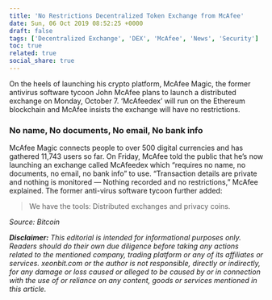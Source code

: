 ```yaml
---
title: 'No Restrictions Decentralized Token Exchange from McAfee'
date: Sun, 06 Oct 2019 08:52:25 +0000
draft: false
tags: ['Decentralized Exchange', 'DEX', 'McAfee', 'News', 'Security']
toc: true
related: true
social_share: true
---
```


On the heels of launching his crypto platform, McAfee Magic, the former antivirus software tycoon John McAfee plans to launch a distributed exchange on Monday, October 7. ‘McAfeedex’ will run on the Ethereum blockchain and McAfee insists the exchange will have no restrictions.

### No name, No documents, No email, No bank info

McAfee Magic connects people to over 500 digital currencies and has gathered 11,743 users so far. On Friday, McAfee told the public that he’s now launching an exchange called McAfeedex which “requires no name, no documents, no email, no bank info” to use. “Transaction details are private and nothing is monitored — Nothing recorded and no restrictions,” McAfee explained. The former anti-virus software tycoon further added:

> We have the tools: Distributed exchanges and privacy coins.

_Source: Bitcoin_

_**Disclaimer:** This editorial is intended for informational purposes only. Readers should do their own due diligence before taking any actions related to the mentioned company, trading platform or any of its affiliates or services. xeonbit.com or the author is not responsible, directly or indirectly, for any damage or loss caused or alleged to be caused by or in connection with the use of or reliance on any content, goods or services mentioned in this article._